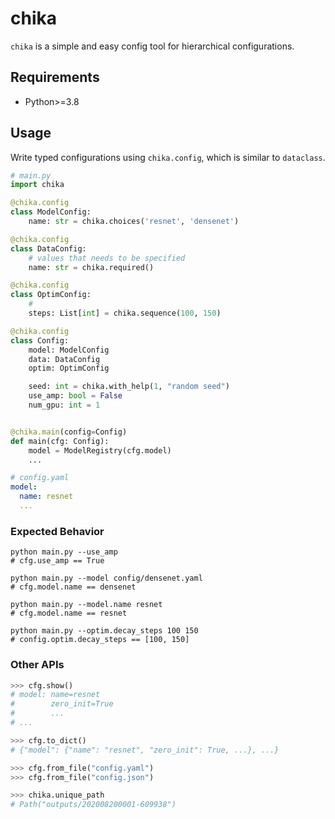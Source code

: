 # chika

`chika` is a simple and easy config tool for hierarchical configurations.

## Requirements

* Python>=3.8

## Usage

Write typed configurations using `chika.config`, which is similar to `dataclass`.

```python
# main.py
import chika

@chika.config
class ModelConfig:
    name: str = chika.choices('resnet', 'densenet')

@chika.config
class DataConfig:
    # values that needs to be specified
    name: str = chika.required()

@chika.config
class OptimConfig:
    # 
    steps: List[int] = chika.sequence(100, 150)

@chika.config
class Config:
    model: ModelConfig
    data: DataConfig
    optim: OptimConfig

    seed: int = chika.with_help(1, "random seed")
    use_amp: bool = False
    num_gpu: int = 1


@chika.main(config=Config)
def main(cfg: Config):
    model = ModelRegistry(cfg.model)
    ...

```

```yaml
# config.yaml
model:
  name: resnet
  ... 
```

### Expected Behavior

```commandline
python main.py --use_amp
# cfg.use_amp == True

python main.py --model config/densenet.yaml
# cfg.model.name == densenet

python main.py --model.name resnet
# cfg.model.name == resnet

python main.py --optim.decay_steps 100 150
# config.optim.decay_steps == [100, 150]
```

### Other APIs

```python
>>> cfg.show()
# model: name=resnet
#        zero_init=True
#        ...
# ...

>>> cfg.to_dict()
# {"model": {"name": "resnet", "zero_init": True, ...}, ...}

>>> cfg.from_file("config.yaml")
>>> cfg.from_file("config.json")

>>> chika.unique_path
# Path("outputs/202008200001-609938")
```